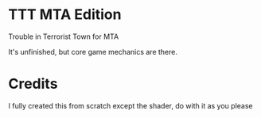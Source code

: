 # TTT MTA Edition
Trouble in Terrorist Town for MTA

It's unfinished, but core game mechanics are there.

# Credits
I fully created this from scratch except the shader, do with it as you please
